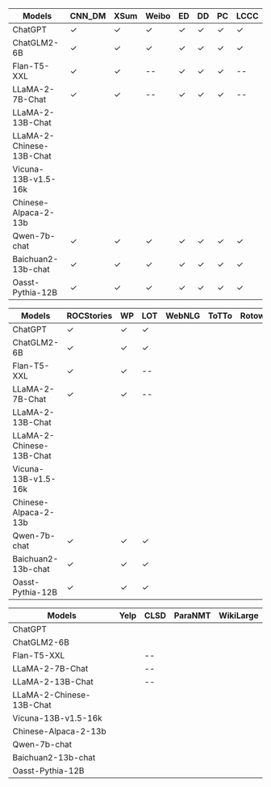 | Models                   | CNN_DM       | XSum         | Weibo        | ED           | DD           | PC           | LCCC         |
| ------------------------ | ------------ | ------------ | ------------ | ------------ | ------------ | ------------ | ------------ |
| ChatGPT                  | $\checkmark$ | $\checkmark$ | $\checkmark$ | $\checkmark$ | $\checkmark$ | $\checkmark$ | $\checkmark$ |
| ChatGLM2-6B              | $\checkmark$ | $\checkmark$ | $\checkmark$ | $\checkmark$ | $\checkmark$ | $\checkmark$ | $\checkmark$ |
| Flan-T5-XXL              | $\checkmark$ | $\checkmark$ | --           | $\checkmark$ | $\checkmark$ | $\checkmark$ | --           |
| LLaMA-2-7B-Chat          | $\checkmark$ | $\checkmark$ | --           | $\checkmark$ | $\checkmark$ | $\checkmark$ | --           |
| LLaMA-2-13B-Chat         |              |              |              |              |              |              |              |
| LLaMA-2-Chinese-13B-Chat |              |              |              |              |              |              |              |
| Vicuna-13B-v1.5-16k      |              |              |              |              |              |              |              |
| Chinese-Alpaca-2-13b     |              |              |              |              |              |              |              |
| Qwen-7b-chat             | $\checkmark$ | $\checkmark$ | $\checkmark$ | $\checkmark$ | $\checkmark$ | $\checkmark$ | $\checkmark$ |
| Baichuan2-13b-chat       | $\checkmark$ | $\checkmark$ | $\checkmark$ | $\checkmark$ | $\checkmark$ | $\checkmark$ | $\checkmark$ |
| Oasst-Pythia-12B         | $\checkmark$ | $\checkmark$ | $\checkmark$ | $\checkmark$ | $\checkmark$ | $\checkmark$ | $\checkmark$ |



| Models                   | ROCStories   | WP           | LOT          | WebNLG | ToTTo | Rotowire |
| ------------------------ | ------------ | ------------ | ------------ | ------ | ----- | -------- |
| ChatGPT                  | $\checkmark$ | $\checkmark$ | $\checkmark$ |        |       |          |
| ChatGLM2-6B              | $\checkmark$ | $\checkmark$ | $\checkmark$ |        |       |          |
| Flan-T5-XXL              | $\checkmark$ | $\checkmark$ | --           |        |       |          |
| LLaMA-2-7B-Chat          | $\checkmark$ | $\checkmark$ | --           |        |       |          |
| LLaMA-2-13B-Chat         |              |              |              |        |       |          |
| LLaMA-2-Chinese-13B-Chat |              |              |              |        |       |          |
| Vicuna-13B-v1.5-16k      |              |              |              |        |       |          |
| Chinese-Alpaca-2-13b     |              |              |              |        |       |          |
| Qwen-7b-chat             | $\checkmark$ | $\checkmark$ | $\checkmark$ |        |       |          |
| Baichuan2-13b-chat       | $\checkmark$ | $\checkmark$ | $\checkmark$ |        |       |          |
| Oasst-Pythia-12B         | $\checkmark$ | $\checkmark$ | $\checkmark$ |        |       |          |



| Models                   | Yelp | CLSD | ParaNMT | WikiLarge |
| ------------------------ | ---- | ---- | ------- | --------- |
| ChatGPT                  |      |      |         |           |
| ChatGLM2-6B              |      |      |         |           |
| Flan-T5-XXL              |      | --   |         |           |
| LLaMA-2-7B-Chat          |      | --   |         |           |
| LLaMA-2-13B-Chat         |      | --   |         |           |
| LLaMA-2-Chinese-13B-Chat |      |      |         |           |
| Vicuna-13B-v1.5-16k      |      |      |         |           |
| Chinese-Alpaca-2-13b     |      |      |         |           |
| Qwen-7b-chat             |      |      |         |           |
| Baichuan2-13b-chat       |      |      |         |           |
| Oasst-Pythia-12B         |      |      |         |           |